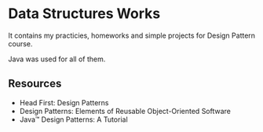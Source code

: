 # Data Structures Works

It contains my practicies, homeworks and simple projects for Design Pattern course.

Java was used for all of them.







## Resources
- Head First: Design Patterns
- Design Patterns: Elements of Reusable Object-Oriented Software
- Java™ Design Patterns: A Tutorial
